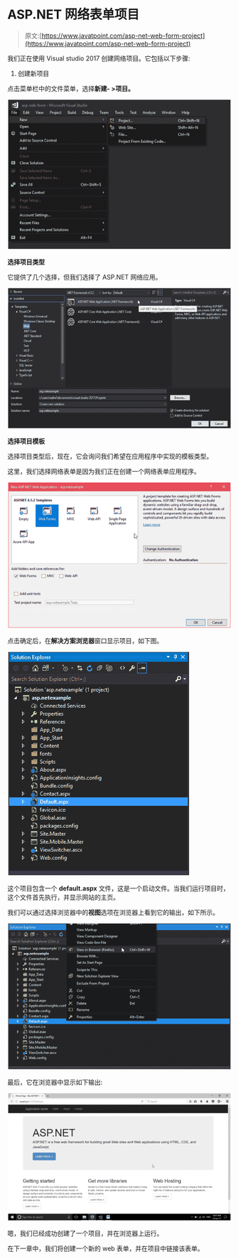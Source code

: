 # ASP.NET 网络表单项目

> 原文:[https://www.javatpoint.com/asp-net-web-form-project](https://www.javatpoint.com/asp-net-web-form-project)

我们正在使用 Visual studio 2017 创建网络项目。它包括以下步骤:

1.  创建新项目

点击菜单栏中的文件菜单，选择**新建- >项目。**

![ASP Web forms project 1](img/cd80be15c422bd217bd3c7b3592023ca.png)

**选择项目类型**

它提供了几个选择，但我们选择了 ASP.NET 网络应用。

![ASP Web forms project 2](img/d69c3116eb725c11953be553c163d15d.png)

**选择项目模板**

选择项目类型后，现在，它会询问我们希望在应用程序中实现的模板类型。

这里，我们选择网络表单是因为我们正在创建一个网络表单应用程序。

![ASP Web forms project 3](img/db8caa1571c81b6a24fd428a1299c731.png)

点击确定后，在**解决方案浏览器**窗口显示项目，如下图。

![ASP Web forms project 4](img/526ed51372c3957ce2830d7b998902b9.png)

这个项目包含一个 **default.aspx** 文件，这是一个启动文件。当我们运行项目时，这个文件首先执行，并显示网站的主页。

我们可以通过选择浏览器中的**视图**选项在浏览器上看到它的输出，如下所示。

![ASP Web forms project 5](img/7175757b6eec68f9f39c51416396222a.png)

最后，它在浏览器中显示如下输出:

![ASP Web forms project 6](img/a15b68abfb937517d51cbc8e0199ab5e.png)

嗯，我们已经成功创建了一个项目，并在浏览器上运行。

在下一章中，我们将创建一个新的 web 表单，并在项目中链接该表单。